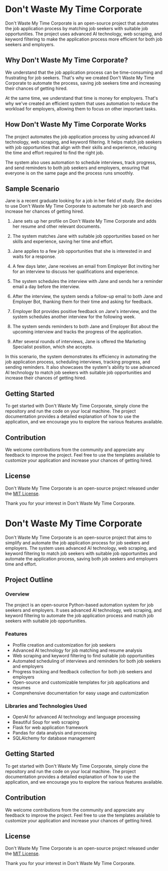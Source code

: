 # Don't Waste My Time Corporate

Don't Waste My Time Corporate is an open-source project that automates the job application process by matching job seekers with suitable job opportunities. The project uses advanced AI technology, web scraping, and keyword filtering to make the application process more efficient for both job seekers and employers.

## Why Don't Waste My Time Corporate?

We understand that the job application process can be time-consuming and frustrating for job seekers. That's why we created Don't Waste My Time Corporate to automate the process, saving job seekers time and increasing their chances of getting hired.

At the same time, we understand that time is money for employers. That's why we've created an efficient system that uses automation to reduce the workload for employers, allowing them to focus on other important tasks.

## How Don't Waste My Time Corporate Works

The project automates the job application process by using advanced AI technology, web scraping, and keyword filtering. It helps match job seekers with job opportunities that align with their skills and experience, reducing the time and effort required to find the right job.

The system also uses automation to schedule interviews, track progress, and send reminders to both job seekers and employers, ensuring that everyone is on the same page and the process runs smoothly.

## Sample Scenario

Jane is a recent graduate looking for a job in her field of study. She decides to use Don't Waste My Time Corporate to automate her job search and increase her chances of getting hired.

1. Jane sets up her profile on Don't Waste My Time Corporate and adds her resume and other relevant documents.

2. The system matches Jane with suitable job opportunities based on her skills and experience, saving her time and effort.

3. Jane applies to a few job opportunities that she is interested in and waits for a response.

4. A few days later, Jane receives an email from Employer Bot inviting her for an interview to discuss her qualifications and experience.

5. The system schedules the interview with Jane and sends her a reminder email a day before the interview.

6. After the interview, the system sends a follow-up email to both Jane and Employer Bot, thanking them for their time and asking for feedback.

7. Employer Bot provides positive feedback on Jane's interview, and the system schedules another interview for the following week.

8. The system sends reminders to both Jane and Employer Bot about the upcoming interview and tracks the progress of the application.

9. After several rounds of interviews, Jane is offered the Marketing Specialist position, which she accepts.

In this scenario, the system demonstrates its efficiency in automating the job application process, scheduling interviews, tracking progress, and sending reminders. It also showcases the system's ability to use advanced AI technology to match job seekers with suitable job opportunities and increase their chances of getting hired.

## Getting Started

To get started with Don't Waste My Time Corporate, simply clone the repository and run the code on your local machine. The project documentation provides a detailed explanation of how to use the application, and we encourage you to explore the various features available.

## Contribution

We welcome contributions from the community and appreciate any feedback to improve the project. Feel free to use the templates available to customize your application and increase your chances of getting hired.

## License

Don't Waste My Time Corporate is an open-source project released under the [MIT License](https://opensource.org/licenses/MIT).

Thank you for your interest in Don't Waste My Time Corporate.



# Don't Waste My Time Corporate

Don't Waste My Time Corporate is an open-source project that aims to simplify and automate the job application process for job seekers and employers. The system uses advanced AI technology, web scraping, and keyword filtering to match job seekers with suitable job opportunities and automate the application process, saving both job seekers and employers time and effort.

## Project Outline

### Overview

The project is an open-source Python-based automation system for job seekers and employers. It uses advanced AI technology, web scraping, and keyword filtering to automate the job application process and match job seekers with suitable job opportunities.

### Features

- Profile creation and customization for job seekers
- Advanced AI technology for job matching and resume analysis
- Web scraping and keyword filtering to find suitable job opportunities
- Automated scheduling of interviews and reminders for both job seekers and employers
- Progress tracking and feedback collection for both job seekers and employers
- Open-source and customizable templates for job applications and resumes
- Comprehensive documentation for easy usage and customization

### Libraries and Technologies Used

- OpenAI for advanced AI technology and language processing
- Beautiful Soup for web scraping
- Flask for web application framework
- Pandas for data analysis and processing
- SQLAlchemy for database management

## Getting Started

To get started with Don't Waste My Time Corporate, simply clone the repository and run the code on your local machine. The project documentation provides a detailed explanation of how to use the application, and we encourage you to explore the various features available.

## Contribution

We welcome contributions from the community and appreciate any feedback to improve the project. Feel free to use the templates available to customize your application and increase your chances of getting hired.

## License

Don't Waste My Time Corporate is an open-source project released under the [MIT License](https://opensource.org/licenses/MIT).

Thank you for your interest in Don't Waste My Time Corporate.